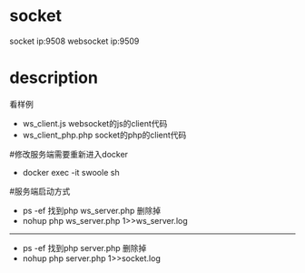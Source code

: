 # socket
socket  ip:9508
websocket ip:9509

# description 
看样例
 - ws_client.js websocket的js的client代码
 - ws_client_php.php socket的php的client代码

#修改服务端需要重新进入docker
 - docker exec -it swoole sh

#服务端启动方式

 - ps -ef 找到php ws_server.php 删除掉 
 - nohup php ws_server.php 1>>ws_server.log 
 -------------------------
 - ps -ef 找到php server.php 删除掉 
 - nohup php server.php 1>>socket.log



